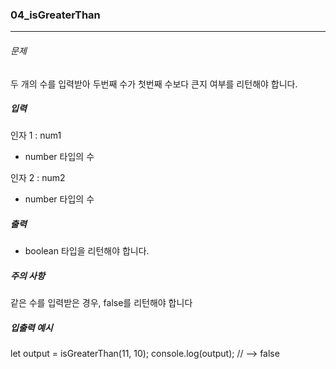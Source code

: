 ### 04_isGreaterThan

***

###### 문제 

두 개의 수를 입력받아 두번째 수가 첫번째 수보다 큰지 여부를 리턴해야 합니다.

##### 입력

인자 1 : num1
- number 타입의 수

인자 2 : num2
- number 타입의 수

##### 출력

- boolean 타입을 리턴해야 합니다.

##### 주의 사항

같은 수를 입력받은 경우, false를 리턴해야 합니다

##### 입출력 예시

let output = isGreaterThan(11, 10);
console.log(output); // --> false